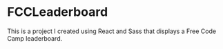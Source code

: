 # FCCLeaderboard
This is a project I created using React and Sass that displays a Free Code Camp leaderboard.
